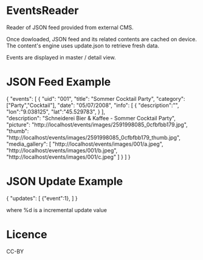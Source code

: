 EventsReader
============
Reader of JSON feed provided from external CMS.

Once dowloaded, JSON feed and its related contents are cached on device. The content's engine uses update.json to retrieve fresh data.

Events are displayed in master / detail view.

JSON Feed Example
=================
{ 
"events":
  [
		{
			"uid": "001",
			"title": "Sommer Cocktail Party",
			"category": ["Party","Cocktail"],
			"date": "05/07/2008",
			"info": [
				  		{
				  			"description":"",
				  			"lon":"9.038125",
				  			"lat":"45.529783", 
				  		}
					],	
			"description": "Schneiderei Bier & Kaffee - Sommer Cocktail Party",
			"picture": "http://localhost/events/images/2591998085_0cfbfbb179.jpg",
			"thumb": "http://localhost/events/images/2591998085_0cfbfbb179_thumb.jpg",
			"media_gallery": [
								"http://localhost/events/images/001/a.jpeg",
								"http://localhost/events/images/001/b.jpeg",
								"http://localhost/events/images/001/c.jpeg"
					 		]
		}
	]
}

JSON Update Example
===================

{
  "updates":
	[
		{"event":1},
	]
}

where %d is a incremental update value

Licence
=======
CC-BY 
